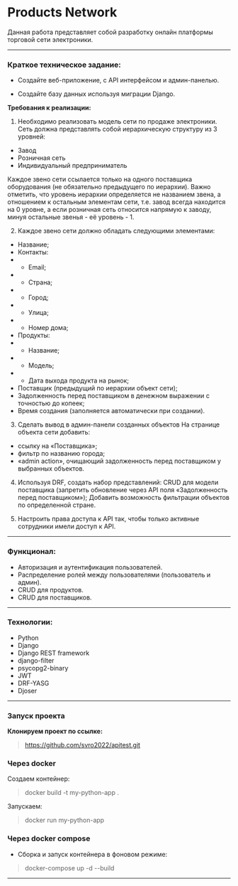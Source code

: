 # Products Network

Данная работа представляет собой разработку онлайн платформы торговой сети электроники.
<p>

------------------------------------------------------------------------------------------------

### Краткое техническое задание:

- Создайте веб-приложение, с API интерфейсом и админ-панелью.

- Создайте базу данных используя миграции Django.

**Требования к реализации:**

1) Необходимо реализовать модель сети по продаже электроники.
Сеть должна представлять собой иерархическую структуру из 3 уровней:
- Завод
- Розничная сеть
- Индивидуальный предприниматель

Каждое звено сети ссылается только на одного поставщика оборудования (не обязательно предыдущего по иерархии). Важно отметить, что уровень иерархии определяется не названием звена, а отношением к остальным элементам сети, т.е. завод всегда находится на 0 уровне, а если розничная сеть относится напрямую к заводу, минуя остальные звенья - её уровень - 1.

2) Каждое звено сети должно обладать следующими элементами:

- Название;
- Контакты:
- - Email;
- - Страна;
- - Город;
- - Улица;
- - Номер дома;
- Продукты:
- - Название;
- - Модель;
- - Дата выхода продукта на рынок;
- Поставщик (предыдущий по иерархии объект сети);
- Задолженность перед поставщиком в денежном выражении с точностью до копеек;
- Время создания (заполняется автоматически при создании).

3) Сделать вывод в админ-панели созданных объектов
На странице объекта сети добавить:

- ссылку на «Поставщика»;
- фильтр по названию города;
- «admin action», очищающий задолженность перед поставщиком у выбранных объектов.

4) Используя DRF, создать набор представлений:
CRUD для модели поставщика (запретить обновление через API поля «Задолженность перед поставщиком»);
Добавить возможность фильтрации объектов по определенной стране.

5) Настроить права доступа к API так, чтобы только активные сотрудники имели доступ к API.

----------------------------------------------------------------

### Функционал:
- Авторизация и аутентификация пользователей.
- Распределение ролей между пользователями (пользователь и админ).
- CRUD для продуктов.
- CRUD для поставщиков.

----------------------------------------------------------------

### Технологии:
- Python
- Django
- Django REST framework
- django-filter
- psycopg2-binary
- JWT 
- DRF-YASG
- Djoser

------------------------------------------------------------------------------------------------

### Запуск проекта 

**Клонируем проект по ссылке:**
> https://github.com/svro2022/apitest.git

### Через docker
Создаем контейнер:
> docker build -t my-python-app .

Запускаем:
> docker run my-python-app


### Через docker compose
- Сборка и запуск контейнера в фоновом режиме:
> docker-compose up -d --build
----------------------------------------------------------------
